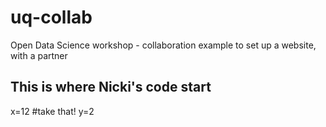 # uq-collab
Open Data Science workshop - collaboration example to set up a website, with a partner

## This is where Nicki's code start

x=12  #take that!
y=2


